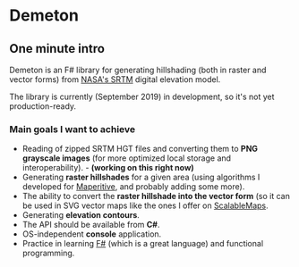 # Demeton

## One minute intro
Demeton is an F# library for generating hillshading (both in raster and vector forms) from [NASA's SRTM](https://en.wikipedia.org/wiki/Shuttle_Radar_Topography_Mission) digital elevation model.

The library is currently (September 2019) in development, so it's not yet production-ready. 

### Main goals I want to achieve
- Reading of zipped SRTM HGT files and converting them to **PNG grayscale images** (for more optimized local storage and interoperability). - **(working on this right now)**
- Generating **raster hillshades** for a given area (using algorithms I developed for [Maperitive](https://maperitive.net), and probably adding some more).
- The ability to convert the **raster hillshade into the vector form** (so it can be used in SVG vector maps like the ones I offer on [ScalableMaps](https://scalablemaps.com).
- Generating **elevation contours**.
- The API should be available from **C#**.
- OS-independent **console** application.
- Practice in learning [F#](https://fsharp.org/) (which is a great language) and functional programming.
